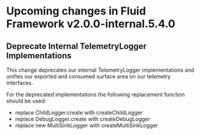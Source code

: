 <!-- THIS IS AN AUTOGENERATED FILE. DO NOT EDIT THIS FILE DIRECTLY. -->

# Upcoming changes in Fluid Framework v2.0.0-internal.5.4.0

## Deprecate Internal TelemetryLogger Implementations

This change deprecates our internal TelemetryLogger implementations and unifies our exported and consumed surface area on our telemetry interfaces.

For the deprecated implementations the following replacement function should be used:

- replace ChildLogger.create with createChildLogger
- replace DebugLogger.create with createDebugLogger
- replace new MultiSinkLogger with createMultiSinkLogger
